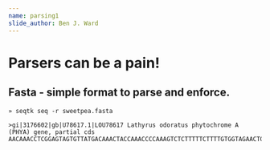 ```yaml
---
name: parsing1
slide_author: Ben J. Ward
---
```

# Parsers can be a pain!

## Fasta - simple format to parse and enforce.

```
» seqtk seq -r sweetpea.fasta

>gi|3176602|gb|U78617.1|LOU78617 Lathyrus odoratus phytochrome A (PHYA) gene, partial cds
AACAAACCTCGGAGTAGTGTTATGACAAACTACCAAACCCCAAAGTCTCTTTTTCTTTTGTGGTAGAACTGCGTCACGGCTATCTCCATCTTC
```
